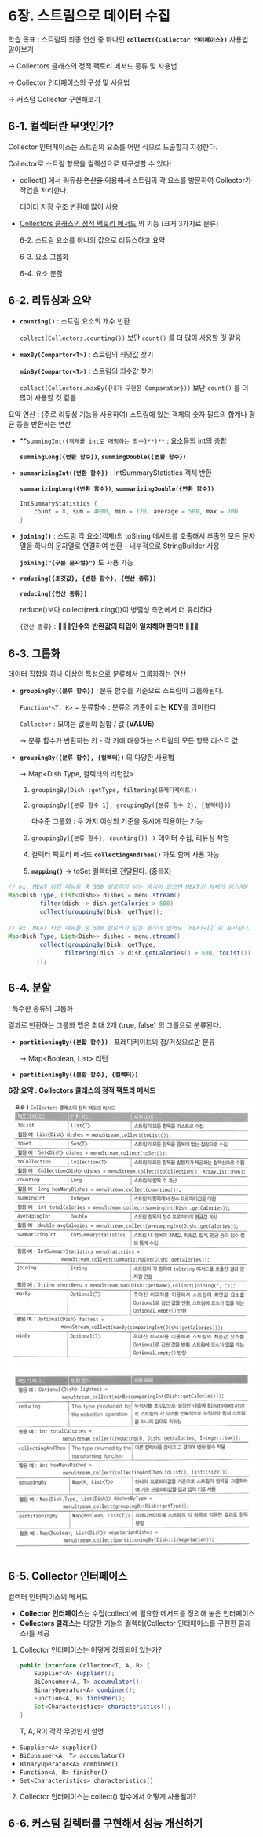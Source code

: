 # 6장. 스트림으로 데이터 수집
학습 목표 : 스트림의 최종 연산 중 하나인 **`collect({Collector 인터페이스})`** 사용법 알아보기

→ Collectors 클래스의 정적 팩토리 메서드 종류 및 사용법

→ Collector 인터페이스의 구성 및 사용법

→ 커스텀 Collector 구현해보기

## 6-1. 컬렉터란 무엇인가?

Collector 인터페이스는 스트림의 요소를 어떤 식으로 도출할지 지정한다.

Collector로 스트림 항목을 컬렉션으로 재구성할 수 있다!

- collect() 에서 ~~리듀싱 연산을 이용해서~~ 스트림의 각 요소를 방문하여 Collector가 작업을 처리한다.

  데이터 저장 구조 변환에 많이 사용

- [Collectors 클래스의 정적 팩토리 메서드](https://docs.oracle.com/javase/8/docs/api/java/util/stream/Collectors.html) 의 기능 (크게 3가지로 분류)

  6-2. 스트림 요소를 하나의 값으로 리듀스하고 요약

  6-3. 요소 그룹화

  6-4. 요소 분할


## 6-2. 리듀싱과 요약

- **`counting()`** : 스트림 요소의 개수 반환

  `collect(Collectors.counting())` 보단 `count()` 를 더 많이 사용할 것 같음

- **`maxBy(Compartor<T>)`** : 스트림의 최댓값 찾기

  **`minBy(Compartor<T>)`** : 스트림의 최솟값 찾기

  `collect(Collectors.maxBy({내가 구현한 Comparator}))` 보단 `count()` 를 더 많이 사용할 것 같음


요약 연산 : (주로 리듀싱 기능을 사용하여) 스트림에 있는 객체의 숫자 필드의 합계나 평균 등을 반환하는 연산

- **`summingInt({객체를 int로 매핑하는 함수}**)**` : 요소들의 int의 총합

  **`summingLong({변환 함수})`**, **`summingDouble({변환 함수})`**

- **`summarizingInt({변환 함수})`** : IntSummaryStatistics 객체 반환

  **`summarizingLong({변환 함수})`**, **`summarizingDouble({변환 함수})`**

    ```java
    IntSummaryStatistics {
        count = 8, sum = 4000, min = 120, average = 500, max = 700 
    }
    ```


- **`joining()`** : 스트림 각 요소(객체)의 toString 메서드를 호출해서 추출한 모든 문자열을 하나의 문자열로 연결하여 반환 - 내부적으로 StringBuilder 사용

  **`joining("{구분 문자열}")`** 도 사용 가능


- **`reducing({초깃값}, {변환 함수}, {연산 종류})`**

  **`reducing({연산 종류})`**

  reduce()보다 collect(reducing())이 병렬성 측면에서 더 유리하다

  `{연산 종류}` : **🚨🚨🚨인수와 반환값의 타입이 일치해야 한다!! 🚨🚨🚨**


## 6-3. 그룹화
데이터 집합을 하나 이상의 특성으로 분류해서 그룹화하는 연산

- **`groupingBy({분류 함수})`** : 분류 함수를 기준으로 스트림이 그룹화된다.

  `Function*<T, K>` = 분류함수 : 분류의 기준이 되는 **KEY**를 의미한다.

  `Collector` : 모이는 값들의 집합 / 값 (**VALUE**)

  → 분류 함수가 반환하는 키 - 각 키에 대응하는 스트림의 모든 항목 리스트 값

- **`groupingBy({분류 함수}, {컬렉터})`** 의 다양한 사용법

  → Map<Dish.Type, 컬렉터의 리턴값>

  1. `groupingBy(Dish::getType, filtering(프레디케이트))`
  2. `groupingBy({분류 함수 1}, groupingBy({분류 함수 2}, {컬렉터}))`

     다수준 그룹화 : 두 가지 이상의 기준을 동시에 적용하는 기능

  3. `groupingBy({분류 함수}, counting())` → 데이터 수집, 리듀싱 작업
  4. 컬렉터 팩토리 메서드 **`collectingAndThen()`** 과도 함께 사용 가능
  5. **`mapping()`** → toSet 컬렉터로 전달된다. (중복X)

```java
// ex. MEAT 타입 메뉴들 중 500 칼로리가 넘는 음식이 없으면 MEAT키 자체가 담기지X
Map<Dish.Type, List<Dish>> dishes = menu.stream()
        .filter(dish -> dish.getCalories > 500)
        .collect(groupingBy(Dish::getType));

// ex. MEAT 타입 메뉴들 중 500 칼로리가 넘는 음식이 없어도 `MEAT=[]`로 표시된다.
Map<Dish.Type, List<Dish>> dishes = menu.stream()
        .collect(groupingBy(Dish::getType, 
                filtering(dish -> dish.getCalories() > 500, toList())
        ));
```


## 6-4. 분할


: 특수한 종류의 그룹화

결과로 반환하는 그룹화 맵은 최대 2개 (true, false) 의 그룹으로 분류된다.

- **`partitioningBy({분할 함수})`** : 프레디케이트의 참/거짓으로만 분류

  → Map<Boolean, List<Dish>> 리턴

- **`partitioningBy({분할 함수}, {컬렉터})`**

**6장 요약 : Collectors 클래스의 정적 팩토리 메서드**

![](../image/ch6-4-1.png)
![](../image/ch6-4-2.png)


## 6-5. Collector 인터페이스

컬렉터 인터페이스의 메서드

- **Collector 인터페이스**는 수집(collect)에 필요한 메서드를 정의해 놓은 인터페이스
- **Collectors 클래스**는 다양한 기능의 컬렉터(Collector 인터페이스를 구현한 클래스)를 제공

1. Collector 인터페이스는 어떻게 정의되어 있는가?

    ```java
    public interface Collector<T, A, R> {
        Supplier<A> supplier();
        BiConsumer<A, T> accumulator();
        BinaryOperator<A> combiner();
        Function<A, R> finisher();
        Set<Characteristics> characteristics();
    }
    ```
    T, A, R이 각각 무엇인지 설명

  - `Supplier<A> supplier()`
  - `BiConsumer<A, T> accumulator()`
  - `BinaryOperator<A> combiner()`
  - `Function<A, R> finisher()`
  - `Set<Characteristics> characteristics()`

2. Collector 인터페이스는 collect() 함수에서 어떻게 사용될까?

## 6-6. 커스텀 컬렉터를 구현해서 성능 개선하기